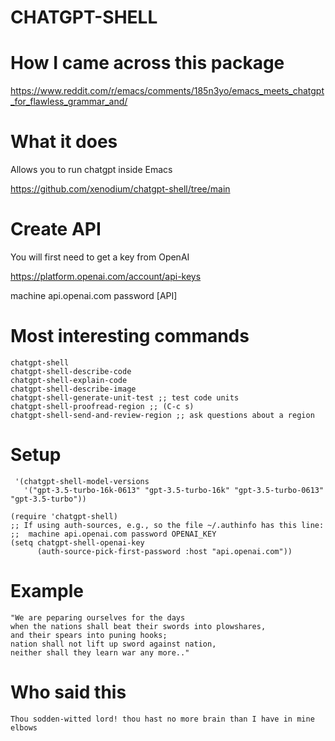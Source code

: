 # CHATGPT-SHELL

# How I came across this package

https://www.reddit.com/r/emacs/comments/185n3yo/emacs_meets_chatgpt_for_flawless_grammar_and/

# What it does

Allows you to run chatgpt inside Emacs

https://github.com/xenodium/chatgpt-shell/tree/main

# Create API

You will first need to get a key from OpenAI

https://platform.openai.com/account/api-keys

machine api.openai.com password [API]

# Most interesting commands

```
chatgpt-shell
chatgpt-shell-describe-code
chatgpt-shell-explain-code
chatgpt-shell-describe-image
chatgpt-shell-generate-unit-test ;; test code units
chatgpt-shell-proofread-region ;; (C-c s)
chatgpt-shell-send-and-review-region ;; ask questions about a region
```

# Setup

```
 '(chatgpt-shell-model-versions
   '("gpt-3.5-turbo-16k-0613" "gpt-3.5-turbo-16k" "gpt-3.5-turbo-0613" "gpt-3.5-turbo"))
```

```
(require 'chatgpt-shell)
;; If using auth-sources, e.g., so the file ~/.authinfo has this line:
;;  machine api.openai.com password OPENAI_KEY
(setq chatgpt-shell-openai-key
      (auth-source-pick-first-password :host "api.openai.com"))
```

# Example

```
"We are peparing ourselves for the days
when the nations shall beat their swords into plowshares,
and their spears into puning hooks;
nation shall not lift up sword against nation,
neither shall they learn war any more.."
```

# Who said this

```
Thou sodden-witted lord! thou hast no more brain than I have in mine elbows
```
